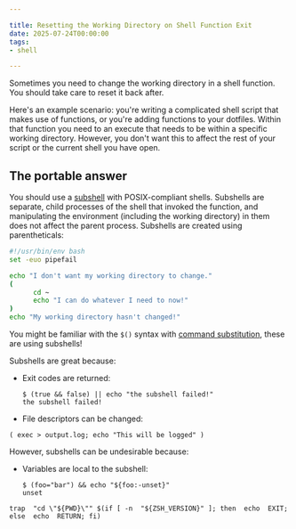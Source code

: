 ```yaml
---

title: Resetting the Working Directory on Shell Function Exit
date: 2025-07-24T00:00:00
tags:
- shell

---
```


Sometimes you need to change the working directory in a shell function. You should take care to reset it back after.

Here's an example scenario: you're writing a complicated shell script that makes use of functions, or you're adding functions to your dotfiles. Within that function you need to an execute that needs to be within a specific working directory. However, you don't want this to affect the rest of your script or the current shell you have open.

## The portable answer

You should use a [subshell](https://tldp.org/LDP/abs/html/subshells.html) with POSIX-compliant shells. Subshells are separate, child processes of the shell that invoked the function, and manipulating the environment (including the working directory) in them does not affect the parent process. Subshells are created using parentheticals:

```bash
#!/usr/bin/env bash
set -euo pipefail

echo "I don't want my working directory to change."
(
	  cd ~
	  echo "I can do whatever I need to now!"
)
echo "My working directory hasn't changed!"
```

You might be familiar with the `$()` syntax with [command substitution](https://www.gnu.org/software/bash/manual/html_node/Command-Substitution.html), these are using subshells!

Subshells are great because:

- Exit codes are returned:

	```shell
	$ (true && false) || echo "the subshell failed!"
	the subshell failed!
	```

- File descriptors can be changed:

```shell
( exec > output.log; echo "This will be logged" )
```

However, subshells can be undesirable because:

- Variables are local to the subshell:

	```shell
	$ (foo="bar") && echo "${foo:-unset}"
	unset
	```

```shell
trap  "cd \"${PWD}\"" $(if [ -n  "${ZSH_VERSION}" ]; then  echo  EXIT; else  echo  RETURN; fi)
```
<!--stackedit_data:
eyJoaXN0b3J5IjpbLTE3NDcwOTI5ODksLTk4MDMwMDUzM119
-->